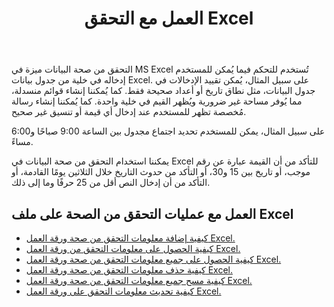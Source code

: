 ﻿---
title: العمل مع التحقق Excel
second_title: Aspose.Cells Cloud Documen
linktitle: تصديق
type: docs
url: /ar/validations/
keywords: Working with validations on an Excel file
description: يدعم Cloud REST Aspose.Cells العمل مع عمليات التحقق على ملف Excel. تدعم مجموعة أدوات تطوير البرامج (SDK) أنواعًا مختلفة من لغات التطوير، بما في ذلك Android وGo وNodeJS وRuby وSwift.
weight: 100
kwords: Excel، Office السحابة، REST API، جدول بيانات، PDF، CSV، Json، Markdown، عمليات التحقق
---
التحقق من صحة البيانات ميزة في MS Excel تُستخدم للتحكم فيما يُمكن للمستخدم إدخاله في خلية من جدول بيانات Excel. على سبيل المثال، يُمكن تقييد الإدخالات في جدول البيانات، مثل نطاق تاريخ أو أعداد صحيحة فقط. كما يُمكننا إنشاء قوائم منسدلة، مما يُوفر مساحة غير ضرورية ويُظهر القيم في خلية واحدة. كما يُمكننا إنشاء رسالة مُخصصة تظهر للمستخدم عند إدخال أي قيمة أو تنسيق غير صحيح.

على سبيل المثال، يمكن للمستخدم تحديد اجتماع مجدول بين الساعة 9:00 صباحًا و6:00 مساءً.

يمكننا استخدام التحقق من صحة البيانات في Excel للتأكد من أن القيمة عبارة عن رقم موجب، أو تاريخ بين 15 و30، أو التأكد من حدوث التاريخ خلال الثلاثين يومًا القادمة، أو التأكد من أن إدخال النص أقل من 25 حرفًا وما إلى ذلك.

## العمل مع عمليات التحقق من الصحة على ملف Excel

- [كيفية إضافة معلومات التحقق من صحة ورقة العمل Excel.](/cells/ar/validations/delete/)
- [كيفية الحصول على معلومات التحقق من ورقة العمل Excel.](/cells/ar/validations/get/)
- [كيفية الحصول على جميع معلومات التحقق من صحة ورقة العمل Excel.](/cells/ar/validations/get-all/)
- [كيفية حذف معلومات التحقق من صحة ورقة العمل Excel.](/cells/ar/validations/delete/)
- [كيفية مسح جميع معلومات التحقق من صحة ورقة العمل Excel.](/cells/ar/validations/clear/)
- [كيفية تحديث معلومات التحقق على ورقة العمل Excel.](/cells/ar/validations/update/)
